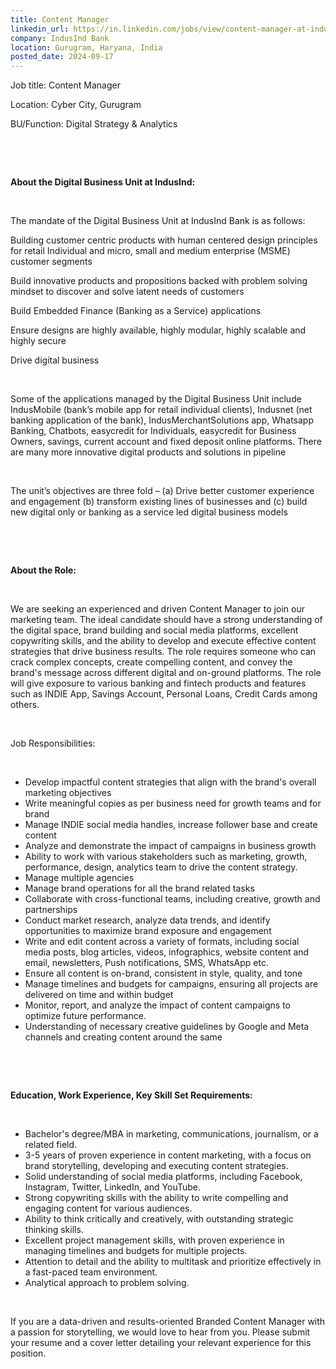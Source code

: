 ```yaml
---
title: Content Manager
linkedin_url: https://in.linkedin.com/jobs/view/content-manager-at-indusind-bank-4026261136?position=46&pageNum=0&refId=gyOlaF9%2FJnTE0BcftTJH5g%3D%3D&trackingId=lIfsJuDpANJRA3DLw7EexA%3D%3D
company: IndusInd Bank
location: Gurugram, Haryana, India
posted_date: 2024-09-17
---
```


<div class="description__text description__text--rich">
<section class="show-more-less-html" data-max-lines="5">
<div class="show-more-less-html__markup show-more-less-html__markup--clamp-after-5 relative overflow-hidden">
<p>Job title: Content Manager</p><p>Location: Cyber City, Gurugram </p><p>BU/Function: Digital Strategy &amp; Analytics</p><p><br/></p><p><br/></p><p><strong>About the Digital Business Unit at IndusInd: </strong></p><p><br/></p><p>The mandate of the Digital Business Unit at IndusInd Bank is as follows: </p><p>Building customer centric products with human centered design principles for retail Individual and micro, small and medium enterprise (MSME) customer segments</p><p>Build innovative products and propositions backed with problem solving mindset to discover and solve latent needs of customers </p><p>Build Embedded Finance (Banking as a Service) applications </p><p>Ensure designs are highly available, highly modular, highly scalable and highly secure </p><p>Drive digital business </p><p><br/></p><p>Some of the applications managed by the Digital Business Unit include IndusMobile (bank’s mobile app for retail individual clients), Indusnet (net banking application of the bank), IndusMerchantSolutions app, Whatsapp Banking, Chatbots, easycredit for Individuals, easycredit for Business Owners, savings, current account and fixed deposit online platforms. There are many more innovative digital products and solutions in pipeline </p><p><br/></p><p>The unit’s objectives are three fold – (a) Drive better customer experience and engagement (b) transform existing lines of businesses and (c) build new digital only or banking as a service led digital business models </p><p><br/></p><p><br/></p><p><strong>About the Role:</strong> </p><p><br/></p><p>We are seeking an experienced and driven Content Manager to join our marketing team. The ideal candidate should have a strong understanding of the digital space, brand building and social media platforms, excellent copywriting skills, and the ability to develop and execute effective content strategies that drive business results. The role requires someone who can crack complex concepts, create compelling content, and convey the brand's message across different digital and on-ground platforms. The role will give exposure to various banking and fintech products and features such as INDIE App, Savings Account, Personal Loans, Credit Cards among others. </p><p><br/></p><p>Job Responsibilities: </p><p><br/></p><ul><li>Develop impactful content strategies that align with the brand's overall marketing objectives</li><li>Write meaningful copies as per business need for growth teams and for brand </li><li>Manage INDIE social media handles, increase follower base and create content</li><li>Analyze and demonstrate the impact of campaigns in business growth</li><li>Ability to work with various stakeholders such as marketing, growth, performance, design, analytics team to drive the content strategy. </li><li>Manage multiple agencies</li><li>Manage brand operations for all the brand related tasks </li><li>Collaborate with cross-functional teams, including creative, growth and partnerships </li><li>Conduct market research, analyze data trends, and identify opportunities to maximize brand exposure and engagement</li><li>Write and edit content across a variety of formats, including social media posts, blog articles, videos, infographics, website content and email, newsletters, Push notifications, SMS, WhatsApp etc.</li><li>Ensure all content is on-brand, consistent in style, quality, and tone</li><li>Manage timelines and budgets for campaigns, ensuring all projects are delivered on time and within budget</li><li>Monitor, report, and analyze the impact of content campaigns to optimize future performance.</li><li>Understanding of necessary creative guidelines by Google and Meta channels and creating content around the same</li></ul><p><br/></p><p><br/></p><p><strong>Education, Work Experience, Key Skill Set Requirements: </strong></p><p><br/></p><ul><li>Bachelor's degree/MBA in marketing, communications, journalism, or a related field.</li><li>3-5 years of proven experience in content marketing, with a focus on brand storytelling, developing and executing content strategies.</li><li>Solid understanding of social media platforms, including Facebook, Instagram, Twitter, LinkedIn, and YouTube.</li><li>Strong copywriting skills with the ability to write compelling and engaging content for various audiences.</li><li>Ability to think critically and creatively, with outstanding strategic thinking skills.</li><li>Excellent project management skills, with proven experience in managing timelines and budgets for multiple projects.</li><li>Attention to detail and the ability to multitask and prioritize effectively in a fast-paced team environment.</li><li>Analytical approach to problem solving.</li></ul><p><br/></p><p>If you are a data-driven and results-oriented Branded Content Manager with a passion for storytelling, we would love to hear from you. Please submit your resume and a cover letter detailing your relevant experience for this position.</p>
</div>


<!-- --> </section>
</div>